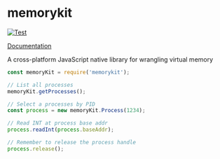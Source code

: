 # memorykit

[![Test](https://github.com/wtongze/memorykit/actions/workflows/test.yaml/badge.svg)](https://github.com/wtongze/memorykit/actions/workflows/test.yaml)

[Documentation](https://memorykit.netlify.app)

A cross-platform JavaScript native library for wrangling virtual memory

```JavaScript
const memoryKit = require('memorykit');

// List all processes
memoryKit.getProcesses();

// Select a processes by PID
const process = new memoryKit.Process(1234);

// Read INT at process base addr
process.readInt(process.baseAddr);

// Remember to release the process handle
process.release();
```
